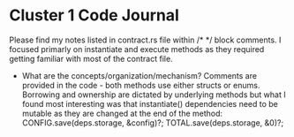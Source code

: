 # Cluster 1 Code Journal

Please find my notes listed in contract.rs file within /* */ block comments. 
I focused primarly on instantiate and execute methods as they required getting familiar with most of the contract file.

* What are the concepts/organization/mechanism?
Comments are provided in the code - both methods use either structs or enums. 
Borrowing and ownership are dictated by underlying methods but what I found most interesting was that instantiate() dependencies need to be mutable
as they are changed at the end of the method:
    CONFIG.save(deps.storage, &config)?;
    TOTAL.save(deps.storage, &0)?;
